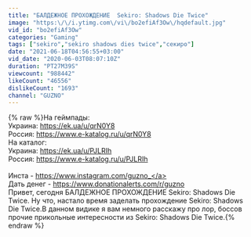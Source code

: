```yaml
---
title: "БАЛДЕЖНОЕ ПРОХОЖДЕНИЕ  Sekiro: Shadows Die Twice"
image: "https:\/\/i.ytimg.com\/vi\/bo2efiAf3Ow\/hqdefault.jpg"
vid_id: "bo2efiAf3Ow"
categories: "Gaming"
tags: ["sekiro","sekiro shadows dies twice","секиро"]
date: "2021-06-18T04:56:55+03:00"
vid_date: "2020-06-03T08:07:10Z"
duration: "PT27M39S"
viewcount: "988442"
likeCount: "46556"
dislikeCount: "1693"
channel: "GUZNO"
---
```

{% raw %}На геймпады:<br />Украина: <a rel="nofollow" target="blank" href="https://ek.ua/u/qrN0Y8">https://ek.ua/u/qrN0Y8</a><br />Россия: <a rel="nofollow" target="blank" href="https://www.e-katalog.ru/u/qrN0Y8">https://www.e-katalog.ru/u/qrN0Y8</a><br />На каталог:<br />Украина: <a rel="nofollow" target="blank" href="https://ek.ua/u/PJLRIh">https://ek.ua/u/PJLRIh</a><br />Россия: <a rel="nofollow" target="blank" href="https://www.e-katalog.ru/u/PJLRIh">https://www.e-katalog.ru/u/PJLRIh</a><br /><br />Инста - <a rel="nofollow" target="blank" href="https://www.instagram.com/guzno_">https://www.instagram.com/guzno_</a><br />Дать денег - <a rel="nofollow" target="blank" href="https://www.donationalerts.com/r/guzno">https://www.donationalerts.com/r/guzno</a><br />Привет, сегодня БАЛДЕЖНОЕ ПРОХОЖДЕНИЕ Sekiro: Shadows Die Twice. Ну что, настало время заделать прохождение Sekiro: Shadows Die Twice.В данном видике я вам немного расскажу про лор, боссов  прочие прикольные интересности из Sekiro: Shadows Die Twice.{% endraw %}
